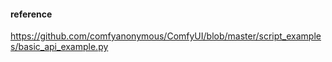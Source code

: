 #### reference

https://github.com/comfyanonymous/ComfyUI/blob/master/script_examples/basic_api_example.py